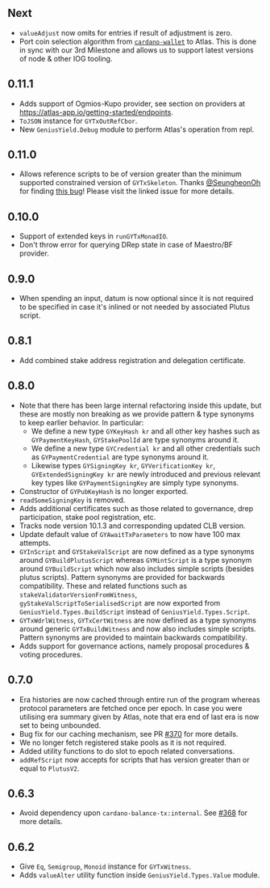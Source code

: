 ## Next

* `valueAdjust` now omits for entries if result of adjustment is zero.
* Port coin selection algorithm from [`cardano-wallet`](https://github.com/cardano-foundation/cardano-wallet) to Atlas. This is done in sync with our 3rd Milestone and allows us to support latest versions of node & other IOG tooling.

## 0.11.1

* Adds support of Ogmios-Kupo provider, see section on providers at https://atlas-app.io/getting-started/endpoints.
* `ToJSON` instance for `GYTxOutRefCbor`.
* New `GeniusYield.Debug` module to perform Atlas's operation from repl.

## 0.11.0

* Allows reference scripts to be of version greater than the minimum supported constrained version of `GYTxSkeleton`. Thanks [@SeungheonOh](https://github.com/SeungheonOh) for finding [this bug](https://github.com/geniusyield/atlas/issues/404)! Please visit the linked issue for more details.

## 0.10.0

* Support of extended keys in `runGYTxMonadIO`.
* Don't throw error for querying DRep state in case of Maestro/BF provider.

## 0.9.0

* When spending an input, datum is now optional since it is not required to be specified in case it's inlined or not needed by associated Plutus script.

## 0.8.1

* Add combined stake address registration and delegation certificate.

## 0.8.0

* Note that there has been large internal refactoring inside this update, but these are mostly non breaking as we provide pattern & type synonyms to keep earlier behavior. In particular:
  * We define a new type `GYKeyHash kr` and all other key hashes such as `GYPaymentKeyHash`, `GYStakePoolId` are type synonyms around it.
  * We define a new type `GYCredential kr` and all other credentials such as `GYPaymentCredential` are type synonyms around it. 
  * Likewise types `GYSigningKey kr`, `GYVerificationKey kr`, `GYExtendedSigningKey kr` are newly introduced and previous relevant key types like `GYPaymentSigningKey` are simply type synonyms.
* Constructor of `GYPubKeyHash` is no longer exported.
* `readSomeSigningKey` is removed.
* Adds additional certificates such as those related to governance, drep participation, stake pool registration, etc.
* Tracks node version 10.1.3 and corresponding updated CLB version.
* Update default value of `GYAwaitTxParameters` to now have 100 max attempts.
* `GYInScript` and `GYStakeValScript` are now defined as a type synonyms around `GYBuildPlutusScript` whereas `GYMintScript` is a type synonym around `GYBuildScript` which now also includes simple scripts (besides plutus scripts). Pattern synonyms are provided for backwards compatibility. These and related functions such as `stakeValidatorVersionFromWitness`, `gyStakeValScriptToSerialisedScript` are now exported from `GeniusYield.Types.BuildScript` instead of `GeniusYield.Types.Script`.
* `GYTxWdrlWitness`, `GYTxCertWitness` are now defined as a type synonyms around generic `GYTxBuildWitness` and now also includes simple scripts. Pattern synonyms are provided to maintain backwards compatibility.
* Adds support for governance actions, namely proposal procedures & voting procedures.

## 0.7.0

* Era histories are now cached through entire run of the program whereas protocol parameters are fetched once per epoch. In case you were utilising era summary given by Atlas, note that era end of last era is now set to being unbounded.
* Bug fix for our caching mechanism, see PR [#370](https://github.com/geniusyield/atlas/pull/370) for more details.
* We no longer fetch registered stake pools as it is not required.
* Added utility functions to do slot to epoch related conversations.
* `addRefScript` now accepts for scripts that has version greater than or equal to `PlutusV2`.

## 0.6.3

* Avoid dependency upon `cardano-balance-tx:internal`. See [#368](https://github.com/geniusyield/atlas/issues/368) for more details.

## 0.6.2

* Give `Eq`, `Semigroup`, `Monoid` instance for `GYTxWitness`.
* Adds `valueAlter` utility function inside `GeniusYield.Types.Value` module.